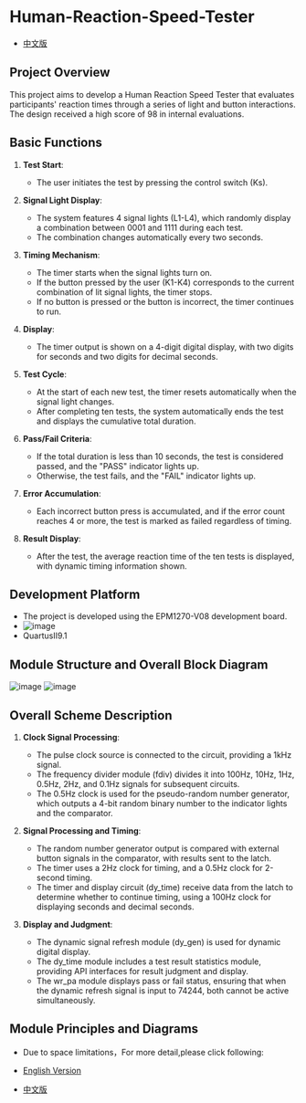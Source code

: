 # Human-Reaction-Speed-Tester

- [中文版](./README_CN.md)

## Project Overview

This project aims to develop a Human Reaction Speed Tester that evaluates participants' reaction times through a series of light and button interactions. The design received a high score of 98 in internal evaluations.

## Basic Functions

1. **Test Start**:

   - The user initiates the test by pressing the control switch (Ks).

2. **Signal Light Display**:

   - The system features 4 signal lights (L1-L4), which randomly display a combination between 0001 and 1111 during each test.
   - The combination changes automatically every two seconds.

3. **Timing Mechanism**:

   - The timer starts when the signal lights turn on.
   - If the button pressed by the user (K1-K4) corresponds to the current combination of lit signal lights, the timer stops.
   - If no button is pressed or the button is incorrect, the timer continues to run.

4. **Display**:

   - The timer output is shown on a 4-digit digital display, with two digits for seconds and two digits for decimal seconds.

5. **Test Cycle**:

   - At the start of each new test, the timer resets automatically when the signal light changes.
   - After completing ten tests, the system automatically ends the test and displays the cumulative total duration.

6. **Pass/Fail Criteria**:

   - If the total duration is less than 10 seconds, the test is considered passed, and the "PASS" indicator lights up.
   - Otherwise, the test fails, and the "FAIL" indicator lights up.

7. **Error Accumulation**:

   - Each incorrect button press is accumulated, and if the error count reaches 4 or more, the test is marked as failed regardless of timing.

8. **Result Display**:
   - After the test, the average reaction time of the ten tests is displayed, with dynamic timing information shown.

## Development Platform

- The project is developed using the EPM1270-V08 development board.
- ![image](https://github.com/user-attachments/assets/085b7bcb-b9e1-4138-ad98-f613eca90189)
- QuartusII9.1

## Module Structure and Overall Block Diagram

![image](https://github.com/user-attachments/assets/a421a835-f3a2-45b5-9ac3-671e9d6c47ba)
![image](https://github.com/user-attachments/assets/6c70e3de-bf85-4c05-a4f8-04c48d714717)

## Overall Scheme Description

1. **Clock Signal Processing**:

   - The pulse clock source is connected to the circuit, providing a 1kHz signal.
   - The frequency divider module (fdiv) divides it into 100Hz, 10Hz, 1Hz, 0.5Hz, 2Hz, and 0.1Hz signals for subsequent circuits.
   - The 0.5Hz clock is used for the pseudo-random number generator, which outputs a 4-bit random binary number to the indicator lights and the comparator.

2. **Signal Processing and Timing**:

   - The random number generator output is compared with external button signals in the comparator, with results sent to the latch.
   - The timer uses a 2Hz clock for timing, and a 0.5Hz clock for 2-second timing.
   - The timer and display circuit (dy_time) receive data from the latch to determine whether to continue timing, using a 100Hz clock for displaying seconds and decimal seconds.

3. **Display and Judgment**:
   - The dynamic signal refresh module (dy_gen) is used for dynamic digital display.
   - The dy_time module includes a test result statistics module, providing API interfaces for result judgment and display.
   - The wr_pa module displays pass or fail status, ensuring that when the dynamic refresh signal is input to 74244, both cannot be active simultaneously.

## Module Principles and Diagrams

- Due to space limitations，For more detail,please click following:

- [English Version](./Design-EN.md)

- [中文版](./Design-CN.md)
